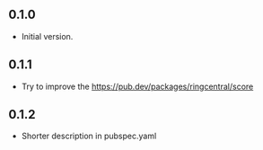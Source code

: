 ## 0.1.0

- Initial version.


## 0.1.1

- Try to improve the https://pub.dev/packages/ringcentral/score


## 0.1.2

- Shorter description in pubspec.yaml
